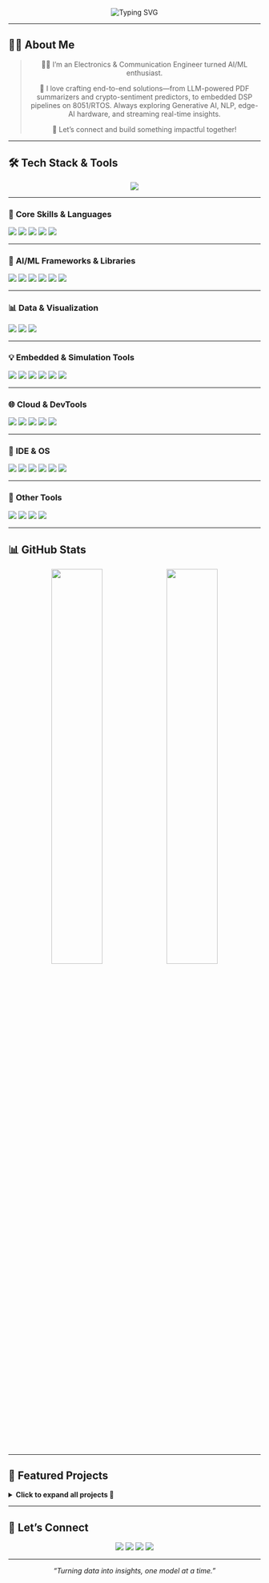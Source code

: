 <!-- Banner -->
<p align="center">
  <img 
    src="https://readme-typing-svg.herokuapp.com?font=Fira+Code&weight=700&size=25&pause=1000&color=F97316&center=true&vCenter=true&width=1000&lines=Hi+%F0%9F%91%8B%2C+I'm+Hitesh+Bhatnagar;Electronics+%26+Communication+Engineer+%7C+B.Tech+@+VIT+Vellore;Building+Next-Gen+ML%2FDL+%2B+Edge-AI+Solutions;Machine+Learning%2C+Deep+Learning%2C+LLMs%2C+NLP%2C+Signal+Processing;Building+Real-Time+Intelligent+Systems+%F0%9F%9A%80;Open+to+Collaborations+%7C+Let's+Build+Together+%F0%9F%92%BB" 
    alt="Typing SVG"
  />
</p>





---

## 👨‍💻 About Me


<div align="center">
  <blockquote>
  <p>👨‍💻 I’m an Electronics &amp; Communication Engineer turned AI/ML enthusiast.   
  <p>🚀 I love crafting end-to-end solutions—from LLM-powered PDF summarizers and  
  crypto-sentiment predictors, to embedded DSP pipelines on 8051/RTOS.  
  Always exploring Generative AI, NLP, edge-AI hardware, and streaming real-time insights.</p>
  <p>🤝 Let’s connect and build something impactful together!</p>
  </blockquote>
</div>



---

## 🛠️ Tech Stack & Tools



<p align="center">
  <img src="https://skillicons.dev/icons?i=py,java,r,c,cpp,verilog,matlab,tensorflow,pytorch,keras,scikit-learn,opencv,html,css,js,dart,flutter,nodejs,react,git,github,mysql,postgres,linux,vscode,bash,arduino,latex,figma,aws&perline=10" />
</p>

---

### 🧠 **Core Skills & Languages**
<p>
  <img src="https://img.shields.io/badge/Python-3670A0?style=for-the-badge&logo=python&logoColor=white"/>
  <img src="https://img.shields.io/badge/C++-00599C?style=for-the-badge&logo=c%2B%2B&logoColor=white"/>
  <img src="https://img.shields.io/badge/Java-ED8B00?style=for-the-badge&logo=java&logoColor=white"/>
  <img src="https://img.shields.io/badge/Embedded C-blue?style=for-the-badge"/>
  <img src="https://img.shields.io/badge/Verilog-gray?style=for-the-badge"/>
</p>

---

### 🤖 **AI/ML Frameworks & Libraries**
<p>
  <img src="https://img.shields.io/badge/TensorFlow-FF6F00?style=for-the-badge&logo=tensorflow&logoColor=white"/>
  <img src="https://img.shields.io/badge/PyTorch-EE4C2C?style=for-the-badge&logo=pytorch&logoColor=white"/>
  <img src="https://img.shields.io/badge/Keras-D00000?style=for-the-badge&logo=keras&logoColor=white"/>
  <img src="https://img.shields.io/badge/Scikit--Learn-F7931E?style=for-the-badge&logo=scikit-learn&logoColor=white"/>
  <img src="https://img.shields.io/badge/NumPy-013243?style=for-the-badge&logo=numpy&logoColor=white"/>
  <img src="https://img.shields.io/badge/Pandas-150458?style=for-the-badge&logo=pandas&logoColor=white"/>
</p>

---

### 📊 **Data & Visualization**
<p>
  <img src="https://img.shields.io/badge/Matplotlib-20232A?style=for-the-badge&logo=plotly&logoColor=white"/>
  <img src="https://img.shields.io/badge/Seaborn-blue?style=for-the-badge"/>
  <img src="https://img.shields.io/badge/TensorFlow Lite-orange?style=for-the-badge"/>
</p>

---

### 💡 **Embedded & Simulation Tools**
<p>
  <img src="https://img.shields.io/badge/Proteus-blue?style=for-the-badge"/>
  <img src="https://img.shields.io/badge/ModelSim-darkblue?style=for-the-badge"/>
  <img src="https://img.shields.io/badge/MultiSim-purple?style=for-the-badge"/>
  <img src="https://img.shields.io/badge/Keil uVision-blue?style=for-the-badge"/>
  <img src="https://img.shields.io/badge/Vivado-red?style=for-the-badge"/>
  <img src="https://img.shields.io/badge/FPGA-pink?style=for-the-badge"/>
</p>

---

### 🌐 **Cloud & DevTools**
<p>
  <img src="https://img.shields.io/badge/AWS-FF9900?style=for-the-badge&logo=amazonaws&logoColor=white"/>
  <img src="https://img.shields.io/badge/Google Colab-yellow?style=for-the-badge&logo=googlecolab&logoColor=black"/>
  <img src="https://img.shields.io/badge/Jupyter-F37626?style=for-the-badge&logo=jupyter&logoColor=white"/>
  <img src="https://img.shields.io/badge/Git-F05032?style=for-the-badge&logo=git&logoColor=white"/>
  <img src="https://img.shields.io/badge/GitHub-181717?style=for-the-badge&logo=github&logoColor=white"/>
</p>

---

### 🧰 **IDE & OS**
<p>
  <img src="https://img.shields.io/badge/VSCode-007ACC?style=for-the-badge&logo=visual-studio-code&logoColor=white"/>
  <img src="https://img.shields.io/badge/IntelliJ IDEA-black?style=for-the-badge&logo=intellijidea&logoColor=white"/>
  <img src="https://img.shields.io/badge/Linux-000000?style=for-the-badge&logo=linux&logoColor=white"/>
  <img src="https://img.shields.io/badge/Arch Linux-blue?style=for-the-badge&logo=arch-linux&logoColor=white"/>
  <img src="https://img.shields.io/badge/Ubuntu-E95420?style=for-the-badge&logo=ubuntu&logoColor=white"/>
  <img src="https://img.shields.io/badge/Windows-0078D6?style=for-the-badge&logo=windows&logoColor=white"/>
</p>

---

### 🧠 **Other Tools**
<p>
  <img src="https://img.shields.io/badge/LaTeX-008080?style=for-the-badge&logo=latex&logoColor=white"/>
  <img src="https://img.shields.io/badge/Google Earth Engine-green?style=for-the-badge"/>
  <img src="https://img.shields.io/badge/Notion-000000?style=for-the-badge&logo=notion&logoColor=white"/>
  <img src="https://img.shields.io/badge/MS Office-d43b09?style=for-the-badge&logo=microsoftoffice&logoColor=white"/>
</p>


---

## 📊 GitHub Stats
<p align="center">
  <img src="https://github-readme-stats.vercel.app/api?username=hitesh-bhatnagar&show_icons=true&theme=radical" width="45%" />
  <img src="https://github-readme-stats.vercel.app/api/top-langs/?username=hitesh-bhatnagar&layout=compact&theme=radical" width="45%" />
</p>

---

## 💼 Featured Projects
<details>
<summary><strong>Click to expand all projects 🔽</strong></summary>

<table>
  <tr>
    <td width="50%" valign="top">
      <h4><a href="https://github.com/hitesh-bhatnagar/Crypto-Sentiment-Trading-Analysis">🔮 Crypto Sentiment Trading</a></h4>
      • RF classifier → 77% accuracy & 0.77 F1<br>
      • Analyzed Fear & Greed Index + Hyperliquid data<br>
      • Feature engineering for trade-specific insights<br>
    </td>
    <td width="50%" valign="top">
      <h4><a href="https://github.com/hitesh-bhatnagar/PDF-Summarizer_APP">📄 AI PDF Summarizer</a></h4>
      • Flutter & OpenAI API for PDF/DOC summarization<br>
      • Real-time summary preview + share feature<br>
      • Scalable architecture for future NLP modules<br>
    </td>
  </tr>
  <tr>
    <td width="50%" valign="top">
      <h4><a href="https://github.com/hitesh-bhatnagar/Telco-Customer-Churn-Predictor-Full-Stack-ML-App-?tab=readme-ov-file">📊 Telco Churn Predictor</a></h4>
      • End-to-end ML pipeline + Streamlit app<br>
      • LightGBM & Logistic Regression >80% accuracy<br>
      • SHAP explainability & PostgreSQL backend<br>
    </td>
    <td width="50%" valign="top">
      <h4><a href="https://github.com/hitesh-bhatnagar/EEG_Epileptic_Seizure_Detection/tree/main">⚡ EEG Seizure Detection</a></h4>
      • Deep model on Bonn EEG → 96% accuracy<br>
      • Time-series preprocessing + spectral features<br>
      • Python, NumPy, Scikit-learn pipelines<br>
    </td>
  </tr>
  <!-- Add more rows here for each project in the same pattern -->
</table>
</details>

---

## 🤝 Let’s Connect
<p align="center">
  <a href="mailto:hbhatnagar917@gmail.com"><img src="https://img.shields.io/badge/✉️ Email-hbhatnagar917@gmail.com-blue?style=for-the-badge&logo=gmail" /></a>
  <a href="https://linkedin.com/in/hitesh-bhatnagar-5a3b391ba"><img src="https://img.shields.io/badge/🔗 LinkedIn-hitesh--bhatnagar-0A66C2?style=for-the-badge&logo=linkedin" /></a>
  <a href="https://github.com/hitesh-bhatnagar"><img src="https://img.shields.io/badge/🐙 GitHub-hitesh--bhatnagar-181717?style=for-the-badge&logo=github" /></a>
  <a href="https://twitter.com/your_twitter"><img src="https://img.shields.io/badge/🐦 Twitter-[@your_handle-1DA1F2](https://x.com/b55849364)?style=for-the-badge&logo=twitter" /></a>
</p>

---

<p align="center">
  <em>“Turning data into insights, one model at a time.”</em>
</p>
